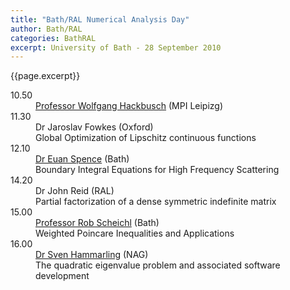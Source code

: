 ```yaml
---
title: "Bath/RAL Numerical Analysis Day"
author: Bath/RAL
categories: BathRAL
excerpt: University of Bath - 28 September 2010
---
```

{{page.excerpt}}

<!-- <div id="2010"><section class="right-content"><span><h3>Bath/RAL Numerical Analysis Day 2010</h3>
<div></div>
<p>Tuesday 28th September 2010, University of Bath</p> -->

<dl class="bib-list"><div id="bibdiv"><dt>10.50</dt>
<dd><div><a href="http://www.mis.mpg.de/scicomp/hackbusch.en.html">Professor Wolfgang Hackbusch</a>
 (MPI Leipizg)</div>
<div></div>

</dd>
<dt>11.30</dt>
<dd><div>Dr Jaroslav Fowkes (Oxford)</div>
<div>Global Optimization of Lipschitz continuous functions</div>

</dd>
<dt>12.10</dt>
<dd><div><a href="http://people.bath.ac.uk/eas25/">Dr Euan Spence</a>
 (Bath)</div>
<div>Boundary Integral Equations for High Frequency Scattering</div>

</dd>
<dt>14.20</dt>
<dd><div>Dr John Reid (RAL)</div>
<div>Partial factorization of a dense symmetric indefinite matrix</div>

</dd>
<dt>15.00</dt>
<dd><div><a href="http://www.maths.bath.ac.uk/~masrs/">Professor Rob Scheichl</a>
 (Bath)</div>
<div>Weighted Poincare Inequalities and Applications</div>

</dd>
<dt>16.00</dt>
<dd><div><a href="http://www.nag.co.uk/about/shammarling.asp">Dr Sven Hammarling</a>
 (NAG)</div>
<div>The quadratic eigenvalue problem and associated software development</div>

</dd>
</div>
</dl>

